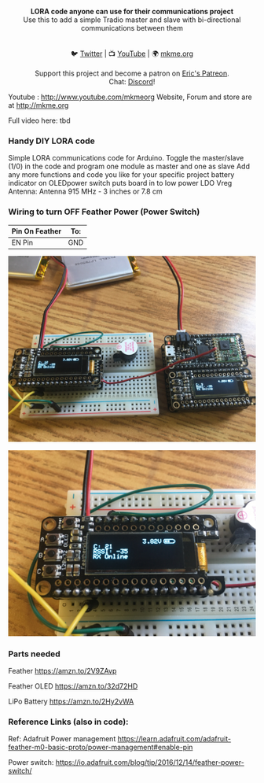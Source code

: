 <p align="center">
<b>LORA code anyone can use for their communications project</b><br>
Use this to add a simple Tradio master and slave with bi-directional communications between them<br><br>
<br>🐦 <a href="https://twitter.com/mkmeorg">Twitter</a>
| 📺 <a href="https://www.youtube.com/mkmeorg">YouTube</a>
| 🌍 <a href="http://www.mkme.org">mkme.org</a><br>
<br>
Support this project and become a patron on <a href="http://mkme.org/patreon">Eric's Patreon</a>.<br>
Chat: <a href="https://discord.gg/j9S4Fgv">Discord</a></b>!
</p>


Youtube : http://www.youtube.com/mkmeorg Website, Forum and store are at http://mkme.org

Full video here:
tbd

### Handy DIY LORA code

Simple LORA communications code for Arduino.  Toggle the master/slave (1/0) in the code and program one module as master and one as slave
Add any more functions and code you like for your specific project
battery indicator on OLEDpower switch puts board in to low power LDO Vreg
Antenna: Antenna 915 MHz - 3 inches or 7.8 cm
 
 ### Wiring to turn OFF Feather Power (Power Switch)
| Pin On Feather| To: |
| ---------- |----------------|
| EN Pin | GND  |


<p align="center"><img src="https://github.com/MKme/lora/blob/master/Photos/IMG_2609.jpg"/></p>
<p align="center"><img src="https://github.com/MKme/lora/blob/master/Photos/IMG_2611.jpg"/></p>

### Parts needed

Feather https://amzn.to/2V9ZAvp

Feather OLED https://amzn.to/32d72HD

LiPo Battery https://amzn.to/2Hy2vWA

### Reference Links (also in code):

Ref: Adafruit Power management https://learn.adafruit.com/adafruit-feather-m0-basic-proto/power-management#enable-pin

Power switch: https://io.adafruit.com/blog/tip/2016/12/14/feather-power-switch/






